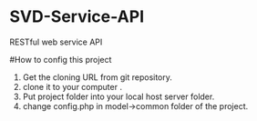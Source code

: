 # SVD-Service-API
RESTful web service API


#How to config this project
1. Get the cloning URL from git repository.
2. clone it to your computer .
3. Put project folder into your local host server folder. 
4. change config.php in model->common folder of the project.
